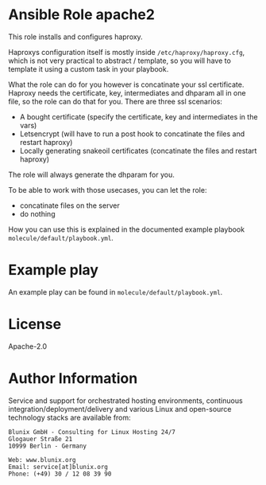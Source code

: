 # Ansible Role apache2

This role installs and configures haproxy.

Haproxys configuration itself is mostly inside `/etc/haproxy/haproxy.cfg`, which is not very practical to abstract / template, so you will have to template it using a custom task in your playbook.

What the role can do for you however is concatinate your ssl certificate. Haproxy needs the certificate, key, intermediates and dhparam all in one file, so the role can do that for you. There are three ssl scenarios:
- A bought certificate (specify the certificate, key and intermediates in the vars)
- Letsencrypt (will have to run a post hook to concatinate the files and restart haproxy)
- Locally generating snakeoil certificates (concatinate the files and restart haproxy)

The role will always generate the dhparam for you.

To be able to work with those usecases, you can let the role:
- concatinate files on the server
- do nothing

How you can use this is explained in the documented example playbook `molecule/default/playbook.yml`.


# Example play

An example play can be found in `molecule/default/playbook.yml`.

# License

Apache-2.0

# Author Information

Service and support for orchestrated hosting environments,
continuous integration/deployment/delivery and various Linux
and open-source technology stacks are available from:

```
Blunix GmbH - Consulting for Linux Hosting 24/7
Glogauer Straße 21
10999 Berlin - Germany

Web: www.blunix.org
Email: service[at]blunix.org
Phone: (+49) 30 / 12 08 39 90
```
